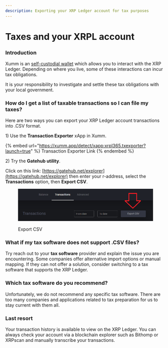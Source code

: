 ```yaml
---
description: Exporting your XRP Ledger account for tax purposes
---
```


# Taxes and your XRPL account

### **Introduction**

Xumm is an [self-custodial wallet](../getting-started-with-xumm/what-is-xumm/understanding-self-custody.md) which allows you to interact with the XRP Ledger. Depending on where you live, some of these interactions can incur tax obligations.

It is your responsibility to investigate and settle these tax obligations with your local government.

### **How do I get a list of taxable transactions so I can file my taxes?**

Here are two ways you can export your XRP Ledger account transactions into .CSV format.&#x20;

1\) Use the **Transaction Exporter** xApp in Xumm.

{% embed url="https://xumm.app/detect/xapp:xrpl365.txexporter?launch=true" %}
Transaction Exporter Link
{% endembed %}

2\) Try the **Gatehub utility**.

Click on this link: [https://gatehub.net/explorer](https://gatehub.net/explorer) then enter your r-address, select the **Transactions** option, then **Export CSV**.

<figure><img src="../.gitbook/assets/Export CSV (1).png" alt=""><figcaption><p>Export CSV</p></figcaption></figure>

### **What if my tax software does not support .CSV files?**

Try reach out to your **tax software** provider and explain the issue you are encountering. Some companies offer alternative import options or manual mapping. If they can not offer a solution, consider switching to a tax software that supports the XRP Ledger.&#x20;

### **Which tax software do you recommend?**

Unfortunately, we do not recommend any specific tax software. There are too many companies and applications related to tax preparation for us to stay current with them all.

### **Last resort**

Your transaction history is available to view on the XRP Ledger. You can always check your account via a blockchain explorer such as Bithomp or XRPscan and manually transcribe your transactions.
